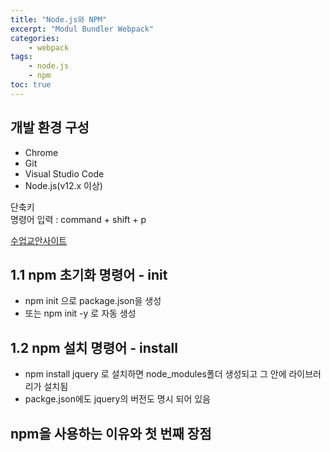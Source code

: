 ```yaml
--- 
title: "Node.js와 NPM" 
excerpt: "Modul Bundler Webpack"
categories: 
    - webpack
tags: 
    - node.js
    - npm
toc: true
--- 
```

## 개발 환경 구성

- Chrome
- Git
- Visual Studio Code
- Node.js(v12.x 이상)


단축키  
명령어 입력 : command + shift + p

[수업교안사이트](https://joshua1988.github.io/webpack-guide/)

## 1.1 npm 초기화 명령어 - init

- npm init 으로 package.json을 생성
- 또는 npm init -y 로 자동 생성

## 1.2 npm 설치 명령어 - install

- npm install jquery 로 설치하면 node_modules폴더 생성되고 그 안에 라이브러리가 설치됨
- packge.json에도 jquery의 버전도 명시 되어 있음

## npm을 사용하는 이유와 첫 번째 장점

